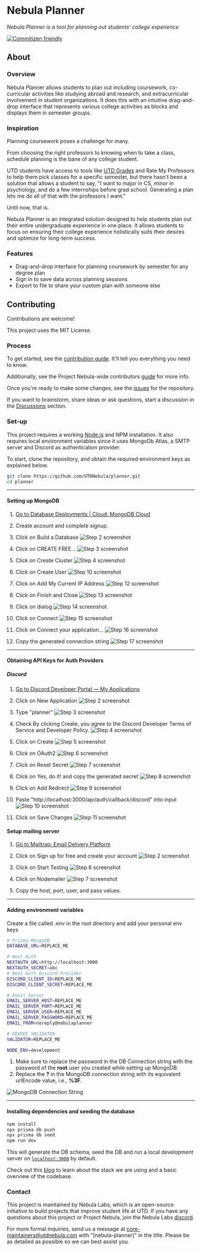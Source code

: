 # Nebula Planner

_Nebula Planner is a tool for planning out students' college experience_

[![Commitizen friendly](https://img.shields.io/badge/commitizen-friendly-brightgreen.svg)](http://commitizen.github.io/cz-cli/)

## About

### Overview

Nebula Planner allows students to plan out including coursework, co-curricular
activities like studying abroad and research, and extracurricular involvement in
student organizations. It does this with an intuitive drag-and-drop interface
that represents various college activities as blocks and displays them in semester
groups.

### Inspiration

Planning coursework poses a challenge for many.

From choosing the right professors to knowing when to take a class, schedule
planning is the bane of any college student.

UTD students have access to tools like [UTD Grades](https://utdgrades.com) and
Rate My Professors to help them pick classes for a specific semester, but
there hasn't been a solution that allows a student to say, "I want to major in
CS, minor in psychology, and do a few internships before grad school. Generating a
plan lets me do all of that with the professors I want."

Until now, that is.

Nebula Planner is an integrated solution designed to help students plan out
their entire undergraduate experience in one place. It allows students to focus
on ensuring their college experience holistically suits their desires and
optimize for long-term success.

### Features

- Drag-and-drop interface for planning coursework by semester for any degree plan
- Sign in to save data across planning sessions
- Export to file to share your custom plan with someone else

## Contributing

Contributions are welcome!

This project uses the MIT License.

### Process

To get started, see the [contribution guide](./CONTRIBUTING.md). It'll tell you
everything you need to know.

Additionally, see the Project Nebula-wide contributors [guide](https://about.utdnebula.com/)
for more info.

Once you're ready to make some changes, see the
[issues](https://github.com/UTDNebula/planner/issues) for the repository.

If you want to brainstorm, share ideas or ask questions, start a discussion in
the [Discussions](https://github.com/UTDNebula/planner/discussions) section.

### Set-up

This project requires a working [Node.js](https://nodejs.org/en/) and NPM
installation. It also requires local environment variables since it uses MongoDb Atlas, a SMTP server and Discord as authentication provider.

To start, clone the repository, and obtain the required environment keys as explained below.

```bash
git clone https://github.com/UTDNebula/planner.git
cd planner
```

---

#### Setting up MongoDB

1. [Go to Database Deployments | Cloud: MongoDB Cloud](https://cloud.mongodb.com/v2)

2. Create account and complete signup.

3. Click on Build a Database
   ![Step 2 screenshot](https://images.tango.us/workflows/b5af1e64-4847-4e00-bd27-0b6d9addee9d/steps/e46f00cc-a7e6-44df-a975-d1308ce27d21/868855e1-d27a-42b1-ae73-e2df861d53cc.png?crop=focalpoint&fit=crop&fp-x=0.5559&fp-y=0.6245&fp-z=2.3907&w=1200&mark-w=0.2&mark-pad=0&mark64=aHR0cHM6Ly9pbWFnZXMudGFuZ28udXMvc3RhdGljL21hZGUtd2l0aC10YW5nby13YXRlcm1hcmsucG5n&ar=1860%3A972)

4. Click on CREATE FREE…
   ![Step 3 screenshot](https://images.tango.us/workflows/b5af1e64-4847-4e00-bd27-0b6d9addee9d/steps/3de573c4-ee12-41e3-8ccd-784420b5286b/bdacfc5a-342e-4f66-8ed2-38e467253b3a.png?crop=focalpoint&fit=crop&fp-x=0.7094&fp-y=0.8261&fp-z=2.7474&w=1200&mark-w=0.2&mark-pad=0&mark64=aHR0cHM6Ly9pbWFnZXMudGFuZ28udXMvc3RhdGljL21hZGUtd2l0aC10YW5nby13YXRlcm1hcmsucG5n&ar=1860%3A972)

5. Click on Create Cluster
   ![Step 4 screenshot](https://images.tango.us/workflows/b5af1e64-4847-4e00-bd27-0b6d9addee9d/steps/53579562-a199-4508-96e9-61d5c2c2f758/6eb1b480-d8ec-486d-bd0b-064a578317ba.png?crop=focalpoint&fit=crop&fp-x=0.7172&fp-y=0.9506&fp-z=2.9808&w=1200&mark-w=0.2&mark-pad=0&mark64=aHR0cHM6Ly9pbWFnZXMudGFuZ28udXMvc3RhdGljL21hZGUtd2l0aC10YW5nby13YXRlcm1hcmsucG5n&ar=1860%3A972)

6. Click on Create User
   ![Step 10 screenshot](https://images.tango.us/workflows/b5af1e64-4847-4e00-bd27-0b6d9addee9d/steps/49dd7274-2d03-4cc7-aec8-59be74519cce/f8f56d7a-9dc3-43c7-af95-2d87e4903f4d.png?crop=focalpoint&fit=crop&fp-x=0.2116&fp-y=0.7803&fp-z=2.7393&w=1200&mark-w=0.2&mark-pad=0&mark64=aHR0cHM6Ly9pbWFnZXMudGFuZ28udXMvc3RhdGljL21hZGUtd2l0aC10YW5nby13YXRlcm1hcmsucG5n&ar=1860%3A972)

7. Click on Add My Current IP Address
   ![Step 12 screenshot](https://images.tango.us/workflows/b5af1e64-4847-4e00-bd27-0b6d9addee9d/steps/88f95e29-ebf6-42f3-93b2-b0ca22d32f8c/d81ee178-9d01-461f-a3e1-3329d9a1e3f3.png?crop=focalpoint&fit=crop&fp-x=0.5005&fp-y=0.6610&fp-z=2.3485&w=1200&mark-w=0.2&mark-pad=0&mark64=aHR0cHM6Ly9pbWFnZXMudGFuZ28udXMvc3RhdGljL21hZGUtd2l0aC10YW5nby13YXRlcm1hcmsucG5n&ar=1860%3A972)

8. Click on Finish and Close
   ![Step 13 screenshot](https://images.tango.us/workflows/b5af1e64-4847-4e00-bd27-0b6d9addee9d/steps/e9106766-dd60-4218-a90d-4eb3487932ba/3bb27c5e-41fb-4e5a-9e30-32b731a22f57.png?crop=focalpoint&fit=crop&fp-x=0.6153&fp-y=0.7948&fp-z=2.6160&w=1200&mark-w=0.2&mark-pad=0&mark64=aHR0cHM6Ly9pbWFnZXMudGFuZ28udXMvc3RhdGljL21hZGUtd2l0aC10YW5nby13YXRlcm1hcmsucG5n&ar=1860%3A972)

9. Click on dialog
   ![Step 14 screenshot](https://images.tango.us/workflows/b5af1e64-4847-4e00-bd27-0b6d9addee9d/steps/0a59513c-1754-48ae-8849-c96f545deb05/8c3037a1-a0c9-4dee-bbb1-7133481aed63.png?crop=focalpoint&fit=crop&fp-x=0.6344&fp-y=0.5592&fp-z=2.5978&w=1200&mark-w=0.2&mark-pad=0&mark64=aHR0cHM6Ly9pbWFnZXMudGFuZ28udXMvc3RhdGljL21hZGUtd2l0aC10YW5nby13YXRlcm1hcmsucG5n&ar=1860%3A972)

10. Click on Connect
    ![Step 15 screenshot](https://images.tango.us/workflows/b5af1e64-4847-4e00-bd27-0b6d9addee9d/steps/38b72ad8-c8aa-4cb9-afad-2cc2fcd87836/3a054d4a-f2ac-433d-82b6-5b76ca052743.png?crop=focalpoint&fit=crop&fp-x=0.2540&fp-y=0.3945&fp-z=2.8484&w=1200&mark-w=0.2&mark-pad=0&mark64=aHR0cHM6Ly9pbWFnZXMudGFuZ28udXMvc3RhdGljL21hZGUtd2l0aC10YW5nby13YXRlcm1hcmsucG5n&ar=1860%3A972)

11. Click on Connect your application…
    ![Step 16 screenshot](https://images.tango.us/workflows/b5af1e64-4847-4e00-bd27-0b6d9addee9d/steps/483c8b5e-99ea-48c9-9e30-e18b2e18fd6b/a8e1082f-751f-425c-aec8-2be6b05eb5a7.png?crop=focalpoint&fit=crop&fp-x=0.5003&fp-y=0.5031&fp-z=1.3372&w=1200&mark-w=0.2&mark-pad=0&mark64=aHR0cHM6Ly9pbWFnZXMudGFuZ28udXMvc3RhdGljL21hZGUtd2l0aC10YW5nby13YXRlcm1hcmsucG5n&ar=1860%3A972)

12. Copy the generated connection string
    ![Step 17 screenshot](https://images.tango.us/workflows/b5af1e64-4847-4e00-bd27-0b6d9addee9d/steps/935c3c08-b60a-48fa-b3ae-bf2f12c37744/2007b63a-8bfc-4c0b-b9fc-695b1083c75e.png?crop=focalpoint&fit=crop&fp-x=0.7349&fp-y=0.5154&fp-z=3.1395&w=1200&mark-w=0.2&mark-pad=0&mark64=aHR0cHM6Ly9pbWFnZXMudGFuZ28udXMvc3RhdGljL21hZGUtd2l0aC10YW5nby13YXRlcm1hcmsucG5n&ar=1860%3A972)

---

#### Obtaining API Keys for Auth Providers

##### Discord

1. [Go to Discord Developer Portal — My Applications](https://discord.com/developers/applications)

2. Click on New Application
   ![Step 2 screenshot](https://images.tango.us/workflows/3a8e357f-f80d-4e7d-ab54-84e04d812a3b/steps/8a6d90a6-766e-4f64-81d2-aad5369e5cc6/37e55606-f5cf-4b65-8d27-a489cf3b2548.png?crop=focalpoint&fit=crop&fp-x=0.8798&fp-y=0.0761&fp-z=2.8622&w=1200&mark-w=0.2&mark-pad=0&mark64=aHR0cHM6Ly9pbWFnZXMudGFuZ28udXMvc3RhdGljL21hZGUtd2l0aC10YW5nby13YXRlcm1hcmsucG5n&ar=1860%3A972)

3. Type "planner"
   ![Step 3 screenshot](https://images.tango.us/workflows/3a8e357f-f80d-4e7d-ab54-84e04d812a3b/steps/c3607164-c3fa-4863-b185-1dbe14024dcf/e808af4c-a2ad-49e6-bae1-46becac64620.png?crop=focalpoint&fit=crop&fp-x=0.5003&fp-y=0.5195&fp-z=1.7367&w=1200&mark-w=0.2&mark-pad=0&mark64=aHR0cHM6Ly9pbWFnZXMudGFuZ28udXMvc3RhdGljL21hZGUtd2l0aC10YW5nby13YXRlcm1hcmsucG5n&ar=1860%3A972)

4. Check By clicking Create, you agree to the Discord Developer Terms of Service and Developer Policy.
   ![Step 4 screenshot](https://images.tango.us/workflows/3a8e357f-f80d-4e7d-ab54-84e04d812a3b/steps/3817a6f6-9db3-4d2b-b854-060ea05efb07/bbaaffd2-84af-4f57-993e-fb3e518050e8.png?crop=focalpoint&fit=crop&fp-x=0.3704&fp-y=0.5967&fp-z=3.0224&w=1200&mark-w=0.2&mark-pad=0&mark64=aHR0cHM6Ly9pbWFnZXMudGFuZ28udXMvc3RhdGljL21hZGUtd2l0aC10YW5nby13YXRlcm1hcmsucG5n&ar=1860%3A972)

5. Click on Create
   ![Step 5 screenshot](https://images.tango.us/workflows/3a8e357f-f80d-4e7d-ab54-84e04d812a3b/steps/381f5fdc-52a6-432f-aaa7-fd3ad4a0d9fd/d3c413bd-e571-478d-b0bc-943453ea22cd.png?crop=focalpoint&fit=crop&fp-x=0.6067&fp-y=0.6944&fp-z=2.8139&w=1200&mark-w=0.2&mark-pad=0&mark64=aHR0cHM6Ly9pbWFnZXMudGFuZ28udXMvc3RhdGljL21hZGUtd2l0aC10YW5nby13YXRlcm1hcmsucG5n&ar=1860%3A972)

6. Click on OAuth2
   ![Step 6 screenshot](https://images.tango.us/workflows/3a8e357f-f80d-4e7d-ab54-84e04d812a3b/steps/288e8db5-a787-4d34-b880-d81f0b47c159/7ceb6401-b585-42ad-8caa-6e27c809920b.png?crop=focalpoint&fit=crop&fp-x=0.1145&fp-y=0.3308&fp-z=2.0043&w=1200&mark-w=0.2&mark-pad=0&mark64=aHR0cHM6Ly9pbWFnZXMudGFuZ28udXMvc3RhdGljL21hZGUtd2l0aC10YW5nby13YXRlcm1hcmsucG5n&ar=1860%3A972)

7. Click on Reset Secret
   ![Step 7 screenshot](https://images.tango.us/workflows/3a8e357f-f80d-4e7d-ab54-84e04d812a3b/steps/db7245b1-f2b3-4a3d-b6f4-7b97f8083e17/2a275c61-cd86-45b5-a6b8-cb2ac3743ec0.png?crop=focalpoint&fit=crop&fp-x=0.5390&fp-y=0.3889&fp-z=2.6534&w=1200&mark-w=0.2&mark-pad=0&mark64=aHR0cHM6Ly9pbWFnZXMudGFuZ28udXMvc3RhdGljL21hZGUtd2l0aC10YW5nby13YXRlcm1hcmsucG5n&ar=1860%3A972)

8. Click on Yes, do it! and copy the generated secret
   ![Step 8 screenshot](https://images.tango.us/workflows/3a8e357f-f80d-4e7d-ab54-84e04d812a3b/steps/d4f78559-7a1a-4830-8db6-4affe5fd1016/c3d73e52-d444-4079-b580-79df13b1c56b.png?crop=focalpoint&fit=crop&fp-x=0.6040&fp-y=0.5828&fp-z=2.7720&w=1200&mark-w=0.2&mark-pad=0&mark64=aHR0cHM6Ly9pbWFnZXMudGFuZ28udXMvc3RhdGljL21hZGUtd2l0aC10YW5nby13YXRlcm1hcmsucG5n&ar=1860%3A972)

9. Click on Add Redirect
   ![Step 9 screenshot](https://images.tango.us/workflows/3a8e357f-f80d-4e7d-ab54-84e04d812a3b/steps/1cfa1227-d190-4c8c-be1d-39ceb5695331/4153c637-e000-461c-9ce9-628100e47ca9.png?crop=focalpoint&fit=crop&fp-x=0.3013&fp-y=0.5257&fp-z=2.6458&w=1200&mark-w=0.2&mark-pad=0&mark64=aHR0cHM6Ly9pbWFnZXMudGFuZ28udXMvc3RhdGljL21hZGUtd2l0aC10YW5nby13YXRlcm1hcmsucG5n&ar=1860%3A972)

10. Paste "http://localhost:3000/api/auth/callback/discord" into input
    ![Step 10 screenshot](https://images.tango.us/workflows/3a8e357f-f80d-4e7d-ab54-84e04d812a3b/steps/911a3bd2-0c59-49ed-9b84-ee4a38da287c/f86cc139-bed2-4b29-86ba-41b2d8b6ac8d.png?crop=focalpoint&fit=crop&fp-x=0.4237&fp-y=0.5267&fp-z=1.6062&w=1200&mark-w=0.2&mark-pad=0&mark64=aHR0cHM6Ly9pbWFnZXMudGFuZ28udXMvc3RhdGljL21hZGUtd2l0aC10YW5nby13YXRlcm1hcmsucG5n&ar=1860%3A972)

11. Click on Save Changes
    ![Step 11 screenshot](https://images.tango.us/workflows/3a8e357f-f80d-4e7d-ab54-84e04d812a3b/steps/e7149cf3-3501-437c-8900-bb38ac380174/cf87bca6-2e88-43e7-993a-256b4901c0ca.png?crop=focalpoint&fit=crop&fp-x=0.8790&fp-y=0.8951&fp-z=6.0984&w=1200&mark-w=0.2&mark-pad=0&mark64=aHR0cHM6Ly9pbWFnZXMudGFuZ28udXMvc3RhdGljL21hZGUtd2l0aC10YW5nby13YXRlcm1hcmsucG5n&ar=1860%3A972)

#### Setup mailing server

1. [Go to Mailtrap: Email Delivery Platform](https://mailtrap.io/)

2. Click on Sign up for free and create your account
   ![Step 2 screenshot](https://images.tango.us/workflows/4a569e1c-9ecf-4f99-ab9d-a40276d05712/steps/7fffd762-ca52-48ae-8f52-9abe8bec674e/2776f9dc-afd5-4d96-9b84-f15edb03c6b2.png?crop=focalpoint&fit=crop&fp-x=0.4401&fp-y=0.4563&fp-z=2.7257&w=1200&blend-align=bottom&blend-mode=normal&blend-x=800&blend64=aHR0cHM6Ly9pbWFnZXMudGFuZ28udXMvc3RhdGljL21hZGUtd2l0aC10YW5nby13YXRlcm1hcmsucG5n)

3. Click on Start Testing
   ![Step 6 screenshot](https://images.tango.us/workflows/4a569e1c-9ecf-4f99-ab9d-a40276d05712/steps/90d46aef-6ed5-419b-b55a-76e4b652e76e/298eac80-6d87-49a8-bdaf-86483c385401.png?crop=focalpoint&fit=crop&fp-x=0.4903&fp-y=0.2912&fp-z=2.7181&w=1200&blend-align=bottom&blend-mode=normal&blend-x=800&blend64=aHR0cHM6Ly9pbWFnZXMudGFuZ28udXMvc3RhdGljL21hZGUtd2l0aC10YW5nby13YXRlcm1hcmsucG5n)

4. Click on Nodemailer
   ![Step 7 screenshot](https://images.tango.us/workflows/4a569e1c-9ecf-4f99-ab9d-a40276d05712/steps/1156a1c2-6851-46a2-a777-fcd821309ef0/2933e425-6917-45d5-a383-b36d627773d5.png?crop=focalpoint&fit=crop&fp-x=0.4505&fp-y=0.4830&fp-z=2.8207&w=1200&blend-align=bottom&blend-mode=normal&blend-x=800&blend64=aHR0cHM6Ly9pbWFnZXMudGFuZ28udXMvc3RhdGljL21hZGUtd2l0aC10YW5nby13YXRlcm1hcmsucG5n)
5. Copy the host, port, user, and pass values.

---

#### Adding environment variables

Create a file called .env in the root directory and add your personal env keys

```bash
# Prisma MongoDB
DATABASE_URL=REPLACE_ME

# Next Auth
NEXTAUTH_URL=http://localhost:3000
NEXTAUTH_SECRET=abc
# Next Auth Discord Provider
DISCORD_CLIENT_ID=REPLACE_ME
DISCORD_CLIENT_SECRET=REPLACE_ME

# Email Server
EMAIL_SERVER_HOST=REPLACE_ME
EMAIL_SERVER_PORT=REPLACE_ME
EMAIL_SERVER_USER=REPLACE_ME
EMAIL_SERVER_PASSWORD=REPLACE_ME
EMAIL_FROM=noreply@nebulaplanner

# DEGREE VALIDATOR
VALIDATOR=REPLACE_ME

NODE_ENV=development
```

1. Make sure to replace the password in the DB Connection string with the password of the **root** user you created while setting up MongoDB.
2. Replace the **?** in the MongoDB connection string with its equivalent urlEncode value, i.e., **%3F**.

![MongoDB Connection String](https://storage.googleapis.com/cp_bucket_test/MongoDBurlEncode.gif)

---

#### Installing dependencies and seeding the database

```bash
npm install
npx prisma db push
npx prisma db seed
npm run dev
```

This will generate the DB schema, seed the DB and run a local development server on [`localhost:3000`](https://localhost:3000) by default.

Check out this [blog](https://btt.skgr.xyz/blog/nebula-planner-tech-stack) to learn about the stack we are using and a basic overview of the codebase.

### Contact

This project is maintained by Nebula Labs, which is an open-source initiative to build projects that improve student life at UTD. If you have
any questions about this project or Project Nebula, join the Nebula Labs [discord](https://discord.gg/wcHs2PPXeM).

For more formal inquiries, send us a message at core-maintainers@utdnebula.com
with "[nebula-planner]" in the title. Please be as detailed as possible so we can
best assist you.
